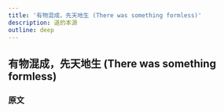 ```yaml
---
title: '有物混成，先天地生 (There was something formless)'
description: 道的本源
outline: deep
---
```


## 有物混成，先天地生 (There was something formless)

### 原文

